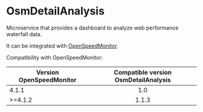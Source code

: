 # OsmDetailAnalysis

Microservice that provides a dashboard to analyze web performance waterfall data.

It can be integrated with [OpenSpeedMonitor](https://github.com/iteratec/OpenSpeedMonitor).

Compatibility with OpenSpeedMonitor:

| Version OpenSpeedMonitor  | Compatible version OsmDetailAnalysis |
| ------------------------- |:------------------------------------:|
| 4.1.1                     | 1.0                                  |
| \>=4.1.2                  | 1.1.3                                  |
 